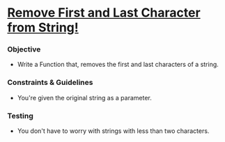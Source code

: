 # [Remove First and Last Character from String!](https://www.codewars.com/kata/56bc28ad5bdaeb48760009b0/python)

### Objective

- Write a Function that, removes the first and last characters of a string.

### Constraints & Guidelines

- You're given the original string as a parameter.
 
### Testing

- You don't have to worry with strings with less than two characters.

